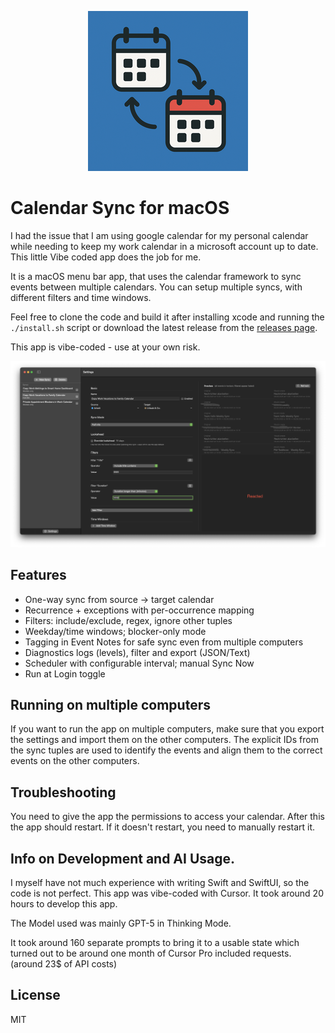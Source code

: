 <p align="center">
  <img src="/docs/header.png" alt="Calendar Sync" />
</p>

# Calendar Sync for macOS

I had the issue that I am using google calendar for my personal calendar while needing to keep my work calendar in a microsoft account up to date. This little Vibe coded app does the job for me.

It is a macOS menu bar app, that uses the calendar framework to sync events between multiple calendars. You can setup multiple syncs, with different filters and time windows.

Feel free to clone the code and build it after installing xcode and running the `./install.sh` script or download the latest release from the [releases page](https://github.com/kellerh/calendar-sync/releases).

This app is vibe-coded - use at your own risk.

<p align="center">
  <img src="/docs/example.png" alt="Calendar Sync Settings" />
</p>

## Features

- One-way sync from source → target calendar
- Recurrence + exceptions with per-occurrence mapping
- Filters: include/exclude, regex, ignore other tuples
- Weekday/time windows; blocker-only mode
- Tagging in Event Notes for safe sync even from multiple computers
- Diagnostics logs (levels), filter and export (JSON/Text)
- Scheduler with configurable interval; manual Sync Now
- Run at Login toggle

## Running on multiple computers

If you want to run the app on multiple computers, make sure that you export the settings and import them on the other computers. The explicit IDs from the sync tuples are used to identify the events and align them to the correct events on the other computers.

## Troubleshooting

You need to give the app the permissions to access your calendar. After this the app should restart. If it doesn't restart, you need to manually restart it.

## Info on Development and AI Usage.

I myself have not much experience with writing Swift and SwiftUI, so the code is not perfect.
This app was vibe-coded with Cursor. It took around 20 hours to develop this app.

The Model used was mainly GPT-5 in Thinking Mode.

It took around 160 separate prompts to bring it to a usable state which turned out to be around one month of Cursor Pro included requests. (around 23$ of API costs)

## License

MIT
